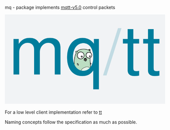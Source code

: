 mq - package implements
[mqtt-v5.0](https://docs.oasis-open.org/mqtt/mqtt/v5.0/os/mqtt-v5.0-os.html) control
packets

<img src="./etc/logo.svg" />

For a low level client implementation refer to [tt](https://github.com/gregoryv/mq/tree/main/tt)

Naming concepts follow the specification as much as possible.

